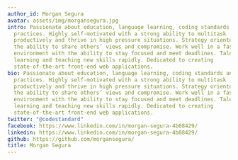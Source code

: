 ```yaml
---
author_id: Morgan Segura
avatar: assets/img/morgansegura.jpg
intro: Passionate about education, language learning, coding standards and best
  practices. Highly self-motivated with a strong ability to multitask
  productively and thrive in high pressure situations. Strategy oriented, with
  the ability to share others’ views and compromise. Work well in a fast paced
  environment with the ability to stay focused and meet deadlines. Talented at
  learning and teaching new skills rapidly. Dedicated to creating
  state-of-the-art front-end web applications.
bio: Passionate about education, language learning, coding standards and best
  practices. Highly self-motivated with a strong ability to multitask
  productively and thrive in high pressure situations. Strategy oriented, with
  the ability to share others’ views and compromise. Work well in a fast paced
  environment with the ability to stay focused and meet deadlines. Talented at
  learning and teaching new skills rapidly. Dedicated to creating
  state-of-the-art front-end web applications.
twitter: "@codestandard"
facebook: https://www.linkedin.com/in/morgan-segura-4b08429/
linkedin: https://www.linkedin.com/in/morgan-segura-4b08429/
github: https://github.com/morgansegura/
title: Morgan Segura
---
```

